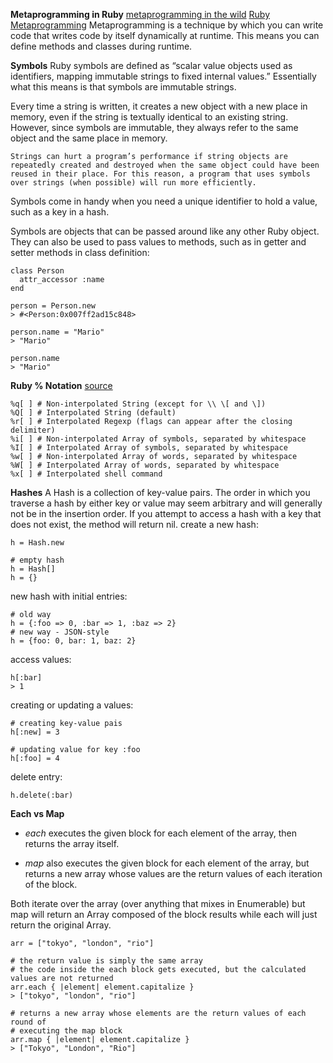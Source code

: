 **Metaprogramming in Ruby**
[metaprogramming in the wild](rubyguides.com/2016/04/metaprogramming-in-the-wild/)
[Ruby Metaprogramming](https://www.toptal.com/ruby/ruby-metaprogramming-cooler-than-it-sounds)
Metaprogramming is a technique by which you can write code that writes code by itself dynamically at runtime. This means you can define methods and classes during runtime.

**Symbols**
Ruby symbols are defined as “scalar value objects used as identifiers, mapping immutable strings to fixed internal values.” Essentially what this means is that symbols are immutable strings.

Every time a string is written, it creates a new object with a new place in memory, even if the string is textually identical to an existing string. However, since symbols are immutable, they always refer to the same object and the same place in memory.
```
Strings can hurt a program’s performance if string objects are repeatedly created and destroyed when the same object could have been reused in their place. For this reason, a program that uses symbols over strings (when possible) will run more efficiently.
```
Symbols come in handy when you need a unique identifier to hold a value, such as a key in a hash.

Symbols are objects that can be passed around like any other Ruby object. They can also be used to pass values to methods, such as in getter and setter methods in class definition:
```
class Person
  attr_accessor :name
end

person = Person.new
> #<Person:0x007ff2ad15c848>

person.name = "Mario"
> "Mario"

person.name
> "Mario"
```

**Ruby % Notation**
[source](http://ruby.zigzo.com/2014/08/21/rubys-notation/)
```
%q[ ] # Non-interpolated String (except for \\ \[ and \])
%Q[ ] # Interpolated String (default)
%r[ ] # Interpolated Regexp (flags can appear after the closing delimiter)
%i[ ] # Non-interpolated Array of symbols, separated by whitespace
%I[ ] # Interpolated Array of symbols, separated by whitespace
%w[ ] # Non-interpolated Array of words, separated by whitespace
%W[ ] # Interpolated Array of words, separated by whitespace
%x[ ] # Interpolated shell command
```
**Hashes**
A Hash is a collection of key-value pairs. The order in which you traverse a hash by either key or value may seem arbitrary and will generally not be in the insertion order. If you attempt to access a hash with a key that does not exist, the method will return nil.
create a new hash:
```
h = Hash.new

# empty hash
h = Hash[]
h = {}
```
new hash with initial entries:
```
# old way
h = {:foo => 0, :bar => 1, :baz => 2}
# new way - JSON-style
h = {foo: 0, bar: 1, baz: 2}
```
access values:
```
h[:bar]
> 1
```
creating or updating a values:
```
# creating key-value pais
h[:new] = 3

# updating value for key :foo
h[:foo] = 4
```
delete entry:
```
h.delete(:bar)
```
**Each vs Map**
* *each* executes the given block for each element of the array, then returns the array itself.

* *map* also executes the given block for each element of the array, but returns a new array whose values are the return values of each iteration of the block.

Both iterate over the array (over anything that mixes in Enumerable) but map will return an Array composed of the block results while each will just return the original Array.
```
arr = ["tokyo", "london", "rio"]

# the return value is simply the same array
# the code inside the each block gets executed, but the calculated values are not returned
arr.each { |element| element.capitalize }
> ["tokyo", "london", "rio"]

# returns a new array whose elements are the return values of each round of
# executing the map block
arr.map { |element| element.capitalize }
> ["Tokyo", "London", "Rio"]
```
